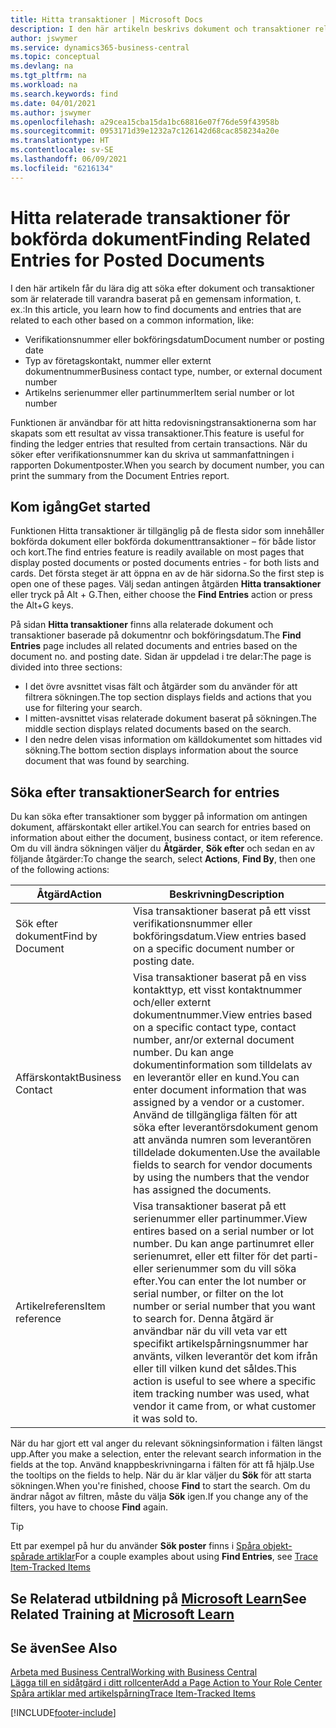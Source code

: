```yaml
---
title: Hitta transaktioner | Microsoft Docs
description: I den här artikeln beskrivs dokument och transaktioner relaterar till varandra
author: jswymer
ms.service: dynamics365-business-central
ms.topic: conceptual
ms.devlang: na
ms.tgt_pltfrm: na
ms.workload: na
ms.search.keywords: find
ms.date: 04/01/2021
ms.author: jswymer
ms.openlocfilehash: a29cea15cba15da1bc68816e07f76de59f43958b
ms.sourcegitcommit: 0953171d39e1232a7c126142d68cac858234a20e
ms.translationtype: HT
ms.contentlocale: sv-SE
ms.lasthandoff: 06/09/2021
ms.locfileid: "6216134"
---
```

# <a name="finding-related-entries-for-posted-documents"></a><span data-ttu-id="8831d-103">Hitta relaterade transaktioner för bokförda dokument</span><span class="sxs-lookup"><span data-stu-id="8831d-103">Finding Related Entries for Posted Documents</span></span> 

<span data-ttu-id="8831d-104">I den här artikeln får du lära dig att söka efter dokument och transaktioner som är relaterade till varandra baserat på en gemensam information, t. ex.:</span><span class="sxs-lookup"><span data-stu-id="8831d-104">In this article, you learn how to find documents and entries that are related to each other based on a common information, like:</span></span>

- <span data-ttu-id="8831d-105">Verifikationsnummer eller bokföringsdatum</span><span class="sxs-lookup"><span data-stu-id="8831d-105">Document number or posting date</span></span>
- <span data-ttu-id="8831d-106">Typ av företagskontakt, nummer eller externt dokumentnummer</span><span class="sxs-lookup"><span data-stu-id="8831d-106">Business contact type, number, or external document number</span></span>
- <span data-ttu-id="8831d-107">Artikelns serienummer eller partinummer</span><span class="sxs-lookup"><span data-stu-id="8831d-107">Item serial number or lot number</span></span>

<span data-ttu-id="8831d-108">Funktionen är användbar för att hitta redovisningstransaktionerna som har skapats som ett resultat av vissa transaktioner.</span><span class="sxs-lookup"><span data-stu-id="8831d-108">This feature is useful for finding the ledger entries that resulted from certain transactions.</span></span> <span data-ttu-id="8831d-109">När du söker efter verifikationsnummer kan du skriva ut sammanfattningen i rapporten Dokumentposter.</span><span class="sxs-lookup"><span data-stu-id="8831d-109">When you search by document number, you can print the summary from the Document Entries report.</span></span>

## <a name="get-started"></a><span data-ttu-id="8831d-110">Kom igång</span><span class="sxs-lookup"><span data-stu-id="8831d-110">Get started</span></span>

<span data-ttu-id="8831d-111">Funktionen Hitta transaktioner är tillgänglig på de flesta sidor som innehåller bokförda dokument eller bokförda dokumenttransaktioner – för både listor och kort.</span><span class="sxs-lookup"><span data-stu-id="8831d-111">The find entries feature is readily available on most pages that display posted documents or posted documents entries - for both lists and cards.</span></span> <span data-ttu-id="8831d-112">Det första steget är att öppna en av de här sidorna.</span><span class="sxs-lookup"><span data-stu-id="8831d-112">So the first step is open one of these pages.</span></span> <span data-ttu-id="8831d-113">Välj sedan antingen åtgärden **Hitta transaktioner** eller tryck på Alt + G.</span><span class="sxs-lookup"><span data-stu-id="8831d-113">Then, either choose the **Find Entries** action or press the Alt+G keys.</span></span>

<span data-ttu-id="8831d-114">På sidan **Hitta transaktioner** finns alla relaterade dokument och transaktioner baserade på dokumentnr och bokföringsdatum.</span><span class="sxs-lookup"><span data-stu-id="8831d-114">The **Find Entries** page  includes all related documents and entries based on the document no. and posting date.</span></span> <span data-ttu-id="8831d-115">Sidan är uppdelad i tre delar:</span><span class="sxs-lookup"><span data-stu-id="8831d-115">The page is divided into three sections:</span></span>

- <span data-ttu-id="8831d-116">I det övre avsnittet visas fält och åtgärder som du använder för att filtrera sökningen.</span><span class="sxs-lookup"><span data-stu-id="8831d-116">The top section displays fields and actions that you use for filtering your search.</span></span>
- <span data-ttu-id="8831d-117">I mitten-avsnittet visas relaterade dokument baserat på sökningen.</span><span class="sxs-lookup"><span data-stu-id="8831d-117">The middle section displays related documents based on the search.</span></span>
- <span data-ttu-id="8831d-118">I den nedre delen visas information om källdokumentet som hittades vid sökning.</span><span class="sxs-lookup"><span data-stu-id="8831d-118">The bottom section displays information about the source document that was found by searching.</span></span>


<!--
 There are two ways to open this page:

- Choose the ![Lightbulb that opens the Tell Me feature](media/ui-search/search_small.png "Tell me what you want to do") icon, enter **Find Entries**, and then choose the related link.

    With this way, the **Find Entries** page might be empty, and you'll have to start searching for entries from scratch.
    
- Open a page that displays posted documents or posted documents entries, either a list or a card. Then, locate and select the **Find Entries** action.

    With this way, the **Find Entries**, page will include all related documents and entries based on the document no. and posting date.


    > [!TIP]
    > If you are on a page that has the **Find Entries** action, press crtl+G to open the **Find Entries** page directly. 
-->

## <a name="search-for-entries"></a><span data-ttu-id="8831d-119">Söka efter transaktioner</span><span class="sxs-lookup"><span data-stu-id="8831d-119">Search for entries</span></span>

<span data-ttu-id="8831d-120">Du kan söka efter transaktioner som bygger på information om antingen dokument, affärskontakt eller artikel.</span><span class="sxs-lookup"><span data-stu-id="8831d-120">You can search for entries based on information about either the document, business contact, or item reference.</span></span> <span data-ttu-id="8831d-121">Om du vill ändra sökningen väljer du **Åtgärder**, **Sök efter** och sedan en av följande åtgärder:</span><span class="sxs-lookup"><span data-stu-id="8831d-121">To change the search, select **Actions**, **Find By**, then one of the following actions:</span></span>

|<span data-ttu-id="8831d-122">Åtgärd</span><span class="sxs-lookup"><span data-stu-id="8831d-122">Action</span></span>|<span data-ttu-id="8831d-123">Beskrivning</span><span class="sxs-lookup"><span data-stu-id="8831d-123">Description</span></span>|
|------|-----------|
|<span data-ttu-id="8831d-124">Sök efter dokument</span><span class="sxs-lookup"><span data-stu-id="8831d-124">Find by Document</span></span>|<span data-ttu-id="8831d-125">Visa transaktioner baserat på ett visst verifikationsnummer eller bokföringsdatum.</span><span class="sxs-lookup"><span data-stu-id="8831d-125">View entries based on a specific document number or posting date.</span></span>|
|<span data-ttu-id="8831d-126">Affärskontakt</span><span class="sxs-lookup"><span data-stu-id="8831d-126">Business Contact</span></span> |<span data-ttu-id="8831d-127">Visa transaktioner baserat på en viss kontakttyp, ett visst kontaktnummer och/eller externt dokumentnummer.</span><span class="sxs-lookup"><span data-stu-id="8831d-127">View entries based on a specific contact type, contact number, anr/or external document number.</span></span> <span data-ttu-id="8831d-128">Du kan ange dokumentinformation som tilldelats av en leverantör eller en kund.</span><span class="sxs-lookup"><span data-stu-id="8831d-128">You can enter document information that was assigned by a vendor or a customer.</span></span> <span data-ttu-id="8831d-129">Använd de tillgängliga fälten för att söka efter leverantörsdokument genom att använda numren som leverantören tilldelade dokumenten.</span><span class="sxs-lookup"><span data-stu-id="8831d-129">Use the available fields to search for vendor documents by using the numbers that the vendor has assigned the documents.</span></span>|
|<span data-ttu-id="8831d-130">Artikelreferens</span><span class="sxs-lookup"><span data-stu-id="8831d-130">Item reference</span></span>|<span data-ttu-id="8831d-131">Visa transaktioner baserat på ett serienummer eller partinummer.</span><span class="sxs-lookup"><span data-stu-id="8831d-131">View entires based on a serial number or lot number.</span></span> <span data-ttu-id="8831d-132">Du kan ange partinumret eller serienumret, eller ett filter för det parti- eller serienummer som du vill söka efter.</span><span class="sxs-lookup"><span data-stu-id="8831d-132">You can enter the lot number or serial number, or filter on the lot number or serial number that you want to search for.</span></span> <span data-ttu-id="8831d-133">Denna åtgärd är användbar när du vill veta var ett specifikt artikelspårningsnummer har använts, vilken leverantör det kom ifrån eller till vilken kund det såldes.</span><span class="sxs-lookup"><span data-stu-id="8831d-133">This action is useful to see where a specific item tracking number was used, what vendor it came from, or what customer it was sold to.</span></span>|

<span data-ttu-id="8831d-134">När du har gjort ett val anger du relevant sökningsinformation i fälten längst upp.</span><span class="sxs-lookup"><span data-stu-id="8831d-134">After you make a selection, enter the relevant search information in the fields at the top.</span></span> <span data-ttu-id="8831d-135">Använd knappbeskrivningarna i fälten för att få hjälp.</span><span class="sxs-lookup"><span data-stu-id="8831d-135">Use the tooltips on the fields to help.</span></span> <span data-ttu-id="8831d-136">När du är klar väljer du **Sök** för att starta sökningen.</span><span class="sxs-lookup"><span data-stu-id="8831d-136">When you're finished, choose **Find** to start the search.</span></span> <span data-ttu-id="8831d-137">Om du ändrar något av filtren, måste du välja **Sök** igen.</span><span class="sxs-lookup"><span data-stu-id="8831d-137">If you change any of the filters, you have to choose **Find** again.</span></span>

> [!TIP]
> <span data-ttu-id="8831d-138">Ett par exempel på hur du använder **Sök poster** finns i [Spåra objekt-spårade artiklar](inventory-how-to-trace-item-tracked-items.md)</span><span class="sxs-lookup"><span data-stu-id="8831d-138">For a couple examples about using **Find Entries**, see [Trace Item-Tracked Items](inventory-how-to-trace-item-tracked-items.md)</span></span> <!--and [Walkthrough: Tracing Serial-Lot Numbers](walkthrough-tracing-serial-lot-numbers.md). -->

## <a name="see-related-training-at-microsoft-learn"></a><span data-ttu-id="8831d-139">Se Relaterad utbildning på [Microsoft Learn](/learn/modules/user-interface-dynamics-365-business-central/index)</span><span class="sxs-lookup"><span data-stu-id="8831d-139">See Related Training at [Microsoft Learn](/learn/modules/user-interface-dynamics-365-business-central/index)</span></span>

## <a name="see-also"></a><span data-ttu-id="8831d-140">Se även</span><span class="sxs-lookup"><span data-stu-id="8831d-140">See Also</span></span>

[<span data-ttu-id="8831d-141">Arbeta med Business Central</span><span class="sxs-lookup"><span data-stu-id="8831d-141">Working with Business Central</span></span>](ui-work-product.md)  
[<span data-ttu-id="8831d-142">Lägga till en sidåtgärd i ditt rollcenter</span><span class="sxs-lookup"><span data-stu-id="8831d-142">Add a Page Action to Your Role Center</span></span>](ui-bookmarks.md)  
[<span data-ttu-id="8831d-143">Spåra artiklar med artikelspårning</span><span class="sxs-lookup"><span data-stu-id="8831d-143">Trace Item-Tracked Items</span></span>](inventory-how-to-trace-item-tracked-items.md)  


[!INCLUDE[footer-include](includes/footer-banner.md)]
